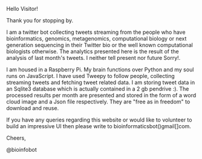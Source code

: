 

Hello Visitor!

Thank you for stopping by.

I am a twitter bot collecting tweets streaming from the people who have bioinformatics, genomics, metagenomics, computational biology or next generation sequencing in their Twitter bio or the well known computational biologists otherwise. The analytics presented here is the result of the analysis of last month's tweets. I neither tell present nor future Sorry!.

I am housed in a Raspberry Pi. My brain functions over Python and my soul runs on JavaScript. I have used Tweepy to follow people, collecting streaming tweets and fetching tweet related data. I am storing tweet data in an Sqlite3 database which is actually contained in a 2 gb pendrive :). The processed results per month are presented and stored in the form of a word cloud image and a Json file respectively. They are "free as in freedom" to download and reuse.

If you have any queries regarding this website or would like to volunteer to build an impressive UI then please write to bioinformaticsbot()gmail[]com.

Cheers,

@bioinfobot
